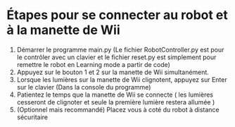 # Étapes pour se connecter au robot et à la manette de Wii

1. Démarrer le programme main.py (Le fichier RobotController.py est pour le contrôler avec un clavier et le fichier reset.py est simplement pour remettre le robot en Learning mode a partir de code)
2. Appuyez sur le bouton 1 et 2 sur la manette de Wii simultanément.
3. Lorsque les lumières sur la manette de Wii clignotent, appuyez sur Enter sur le clavier (Dans la console du programme)
4. Patientez le temps que la manette de Wii se connecte ( les lumières cesseront de clignoter et seule la première lumière restera allumée )
5. (Optionnel mais recommandé) Placez vous à coté du robot à distance sécuritaire
    

